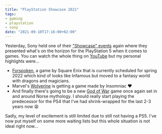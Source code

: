 ```yaml
---
title: "PlayStation Showcase 2021"
tags:
- gaming
- playstation
- sony
date: "2021-09-10T17:16:00+02:00"
---
```


Yesterday, Sony held one of their ["Showcase"
events](https://www.playstation.com/en-us/showcase/) again where they presented
what's on the horizon for the PlayStation 5 when it comes to games. You can
watch the whole thing on [YouTube](https://www.youtube.com/watch?v=T5VtfD2i3rc)
but my personal highlights were...

- [Forspoken][f], a game by Square Enix that is currently scheduled for spring
  2022 which kind of looks like Infamous but moved to a fantasy world with
  dragons and magicians.
- Marvel's [Wolverine][w] is getting a game made by Insomniac ❤️
- And finally there's going to be a new [God of War][g] game once again set in
  and around Norse mythology. I should really start playing the predecessor for
  the PS4 that I've had shrink-wrapped for the last 2-3 years now 😩

Sadly, my level of excitement is still limited due to still not having a PS5.
I've now put myself on some more waiting lists but this whole situation is not
ideal right now...

[f]: https://www.youtube.com/watch?v=AdZUrXCqUck
[w]: https://www.youtube.com/watch?v=5iTjgmp3SnA
[g]: https://www.youtube.com/watch?v=EE-4GvjKcfs
